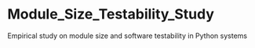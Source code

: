 # Module_Size_Testability_Study
Empirical study on module size and software testability in Python systems
